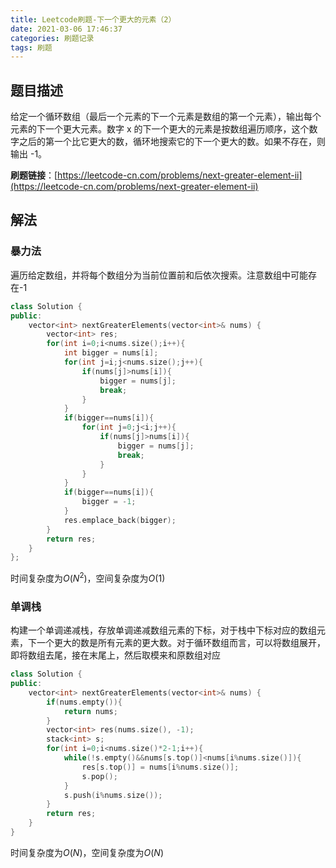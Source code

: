 ```yaml
---
title: Leetcode刷题-下一个更大的元素（2）
date: 2021-03-06 17:46:37
categories: 刷题记录
tags: 刷题
---
```


## 题目描述

给定一个循环数组（最后一个元素的下一个元素是数组的第一个元素），输出每个元素的下一个更大元素。数字 x 的下一个更大的元素是按数组遍历顺序，这个数字之后的第一个比它更大的数，循环地搜索它的下一个更大的数。如果不存在，则输出 -1。

**刷题链接**：[https://leetcode-cn.com/problems/next-greater-element-ii](https://leetcode-cn.com/problems/next-greater-element-ii)

<!--more-->

## 解法

### 暴力法

遍历给定数组，并将每个数组分为当前位置前和后依次搜索。注意数组中可能存在-1

```C++
class Solution {
public:
    vector<int> nextGreaterElements(vector<int>& nums) {
        vector<int> res;
        for(int i=0;i<nums.size();i++){
            int bigger = nums[i];
            for(int j=i;j<nums.size();j++){
                if(nums[j]>nums[i]){
                    bigger = nums[j];
                    break;
                }
            }
            if(bigger==nums[i]){
                for(int j=0;j<i;j++){
                    if(nums[j]>nums[i]){
                        bigger = nums[j];
                        break;
                    }
                }
            }
            if(bigger==nums[i]){
                bigger = -1;
            }
            res.emplace_back(bigger);
        }
        return res;
    }
};
```

时间复杂度为$O(N^2)$，空间复杂度为$O(1)$

### 单调栈

构建一个单调递减栈，存放单调递减数组元素的下标，对于栈中下标对应的数组元素，下一个更大的数是所有元素的更大数。对于循环数组而言，可以将数组展开，即将数组去尾，接在末尾上，然后取模来和原数组对应

```C++
class Solution {
public:
    vector<int> nextGreaterElements(vector<int>& nums) {
        if(nums.empty()){
            return nums;
        }
        vector<int> res(nums.size(), -1);
        stack<int> s;
        for(int i=0;i<nums.size()*2-1;i++){
            while(!s.empty()&&nums[s.top()]<nums[i%nums.size()]){
                res[s.top()] = nums[i%nums.size()];
                s.pop();
            }
            s.push(i%nums.size());
        }
        return res;
    }
}
```

时间复杂度为$O(N)$，空间复杂度为$O(N)$
